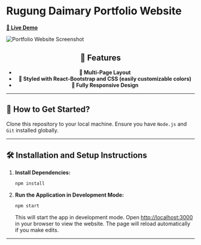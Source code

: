 # **Rugung Daimary Portfolio Website**

[**🔗 Live Demo**](https://rugung-daimary-portfolio.vercel.app/)

![Portfolio Website Screenshot](https://github.com/user-attachments/assets/9fb7dd3f-1c9b-49e7-bd0a-3f2e8d568784)

<div align="center">

## **🌟 Features**
- **📖 Multi-Page Layout**  
- **🎨 Styled with React-Bootstrap and CSS (easily customizable colors)**  
- **📱 Fully Responsive Design**  

</div>  

---

## **🚀 How to Get Started?**  

Clone this repository to your local machine. Ensure you have `Node.js` and `Git` installed globally.  

---

## **🛠 Installation and Setup Instructions**  

1. **Install Dependencies:**  
   ```bash
   npm install
   ```

2. **Run the Application in Development Mode:**  
   ```bash
   npm start
   ```  

   This will start the app in development mode. Open [http://localhost:3000](http://localhost:3000) in your browser to view the website. The page will reload automatically if you make edits.

---

  
